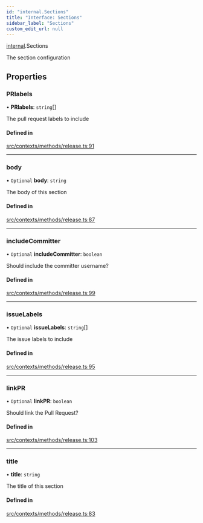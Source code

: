 ```yaml
---
id: "internal.Sections"
title: "Interface: Sections"
sidebar_label: "Sections"
custom_edit_url: null
---
```


[internal](../modules/internal.md).Sections

The section configuration

## Properties

### PRlabels

• **PRlabels**: `string`[]

The pull request labels to include

#### Defined in

[src/contexts/methods/release.ts:91](https://github.com/Resnovas/smartcloud/blob/b91f5b4/src/contexts/methods/release.ts#L91)

___

### body

• `Optional` **body**: `string`

The body of this section

#### Defined in

[src/contexts/methods/release.ts:87](https://github.com/Resnovas/smartcloud/blob/b91f5b4/src/contexts/methods/release.ts#L87)

___

### includeCommitter

• `Optional` **includeCommitter**: `boolean`

Should include the committer username?

#### Defined in

[src/contexts/methods/release.ts:99](https://github.com/Resnovas/smartcloud/blob/b91f5b4/src/contexts/methods/release.ts#L99)

___

### issueLabels

• `Optional` **issueLabels**: `string`[]

The issue labels to include

#### Defined in

[src/contexts/methods/release.ts:95](https://github.com/Resnovas/smartcloud/blob/b91f5b4/src/contexts/methods/release.ts#L95)

___

### linkPR

• `Optional` **linkPR**: `boolean`

Should link the Pull Request?

#### Defined in

[src/contexts/methods/release.ts:103](https://github.com/Resnovas/smartcloud/blob/b91f5b4/src/contexts/methods/release.ts#L103)

___

### title

• **title**: `string`

The title of this section

#### Defined in

[src/contexts/methods/release.ts:83](https://github.com/Resnovas/smartcloud/blob/b91f5b4/src/contexts/methods/release.ts#L83)
